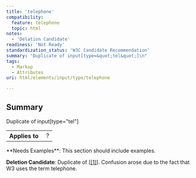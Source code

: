 ```yaml
---
title: 'telephone'
compatibility:
  feature: telephone
  topic: html
notes:
  - 'Delation Candidate'
readiness: 'Not Ready'
standardization_status: 'W3C Candidate Recommendation'
summary: "Duplicate of input[type=&quot;tel&quot;]\n"
tags:
  - Markup
  - Attributes
uri: html/elements/input/type/telephone

---
```

## Summary

Duplicate of input[type=&quot;tel&quot;]

<table class="wikitable">
<tr>
<th>
Applies to

</th>
<td>
 ?

</td>
</tr>
</table>
**Needs Examples**: This section should include examples.

**Deletion Candidate**: Duplicate of [[[1]](http://docs.webplatform.org/wiki/html/elements/input/type/tel)]. Confusion arose due to the fact that W3 uses the term telephone.

